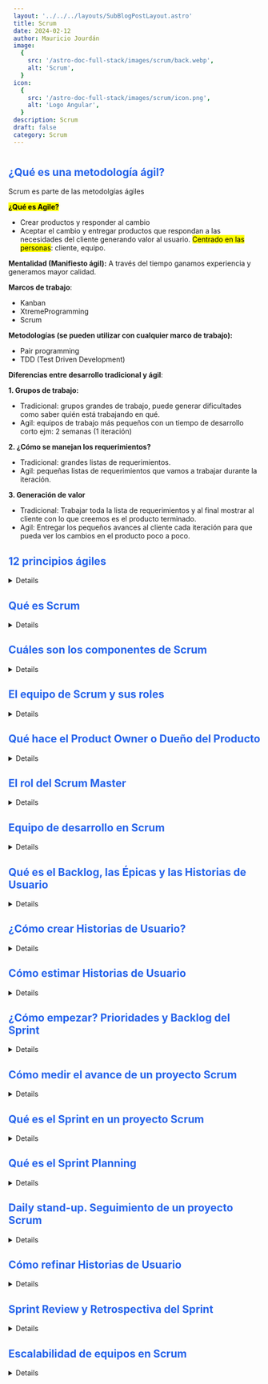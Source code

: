 ```yaml
---
layout: '../../../layouts/SubBlogPostLayout.astro'
title: Scrum
date: 2024-02-12
author: Mauricio Jourdán
image:
  {
    src: '/astro-doc-full-stack/images/scrum/back.webp',
    alt: 'Scrum',
  }
icon:
  {
    src: '/astro-doc-full-stack/images/scrum/icon.png',
    alt: 'Logo Angular',
  }
description: Scrum
draft: false
category: Scrum
---
```


<style>
  h1 { color: #713f12; }
  h2 { color: #2563eb; }
  h3 { color: #a855f7; }
  img {
    width: 100%;
    height: 100%;
    object-fit: cover;
  }
  pre {
    padding: 10px;
  }

  table {
    border-collapse: collapse; /* Elimina el espacio entre las celdas */
    width: 100%; /* Ancho de la tabla */
    margin: 0 auto; /* Centrar la tabla */
  }

  th, td {
    border: 1px solid #ddd; /* Borde de las celdas */
    padding: 8px; /* Relleno de las celdas */
    text-align: left; /* Alineación del texto */
  }

  th {
    background-color: #f2f2f2; /* Color de fondo del encabezado */
    font-weight: bold; /* Peso de la fuente del encabezado */
  }

  tr:nth-child(even) {
    background-color: #f9f9f9; /* Color de fondo de las filas pares */
  }  
</style>

## ¿Qué es una metodología ágil?

Scrum es parte de las metodolgías ágiles

<mark>**¿Qué es Agile?**</mark>

- Crear productos y responder al cambio 
- Aceptar el cambio y entregar productos que respondan a las necesidades del cliente generando valor al usuario. <mark>Centrado en las personas</mark>: cliente, equipo.

**Mentalidad (Manifiesto ágil):** A través del tiempo ganamos experiencia y generamos mayor calidad.

**Marcos de trabajo**:

- Kanban
- XtremeProgramming
- Scrum

**Metodologías (se pueden utilizar con cualquier marco de trabajo):**

- Pair programming
- TDD (Test Driven Development)

**Diferencias entre desarrollo tradicional y ágil**:

**1. Grupos de trabajo:** 
  - Tradicional: grupos grandes de trabajo, puede generar dificultades como saber quién está trabajando en qué. 
  - Agil: equipos de trabajo más pequeños con un tiempo de desarrollo corto ejm: 2 semanas (1 iteración)

**2. ¿Cómo se manejan los requerimientos?** 
  - Tradicional: grandes listas de requerimientos. 
  - Agil: pequeñas listas de requerimientos que vamos a trabajar durante la iteración.

**3. Generación de valor** 
  - Tradicional: Trabajar toda la lista de requerimientos y al final mostrar al cliente con lo que creemos es el producto terminado. 
  - Agil: Entregar los pequeños avances al cliente cada iteración para que pueda ver los cambios en el producto poco a poco.

## 12 principios ágiles

<details>

### Manifiesto por Desarrollo Ágil de Software** 

**Valores**

<mark>**Individuos e interacciones** sobre procesos y herramientas, <br>
**Software funcionando** sobre documentación extensiva, <br>
**Colaboración con el cliente** sobre negociación contractual, <br>
**Respuesta ante el cambio** sobre seguir un plan</mark>

### 12 principios de Agile

1. **Satisfacción al cliente**: Nuestra mayor prioridad es satisfacer al cliente mediante la entrega temprana y continua de software con valor.

2. **Cambios**: Aceptamos que los requisitos cambien, incluso en etapas tardías del desarrollo. Los procesos Ágiles aprovechan el cambio para proporcionar ventaja competitiva al cliente.

3. **Software funcional**: Entregamos software funcional frecuentemente, entre dos semanas y dos meses, con preferencia al periodo de tiempo más corto posible.

4. **Colaboradores**: Los responsables de negocio y los desarrolladores trabajamos juntos de forma cotidiana durante todo el proyecto.

5. **Individuos motivados**: Los proyectos se desarrollan en torno a individuos motivados. Hay que darles el entorno y el apoyo que necesitan, y confiarles la ejecución del trabajo.

6. **Comunicación cara a cara**: El método más eficiente y efectivo de comunicar información al equipo de desarrollo y entre sus miembros es la conversación cara a cara.

7. **Progreso**: El software funcionando es la medida principal de progreso.

8. **Desarrollo sostenible**: Los procesos Ágiles promueven el desarrollo sostenible. Los promotores, desarrolladores y usuarios debemos ser capaces de mantener un ritmo constante de forma indefinida.

9. **Mejora continua**: La atención continua a la excelencia técnica y al buen diseño mejora la Agilidad.

10. **Simplicidad**: La simplicidad, o el arte de maximizar la cantidad de trabajo no realizado, es esencial.

11. **Auto-organización**: Las mejores arquitecturas, requisitos y diseños emergen de equipos auto-organizados.

12. **Auto-aprendizaje**: A intervalos regulares el equipo reflexiona sobre cómo ser más efectivo para a continuación ajustar y perfeccionar su comportamiento en consecuencia.

</details>

## Qué es Scrum

<details>

Es cuando todo un equipo colabora para lograr un objetivo. 

> **Definición:** <mark>Es un marco de trabajo por el cual las personas pueden abordar problemas complejos adaptativos, a la vez que entregan productos del máximo valor posible productiva y creativamente.</mark>

*La esencia de Scrum es un es un equipo pequeño de personas. El equipo individual es altamente **flexible** y **adaptativo**.*

**Teoría de Scrum**

Se basa en la teoría de control de procesos empírica o empirismo. El empirismo asegura que el conocimiento procede de la experiencia y de tomar decisiones basándose en lo que se conoce.

**Tres Pilares de Scrum**:

- Transparencia: Cualquier persona involucrada en el proyecto pueda saber el estado actual del proyecto.
- Inspección: <mark>Los artefactos son lo que conocemos como requerimientos</mark>. Cualquier persona puede observar estos artefactos y analizar si están bien definidos o no.
- Adaptación: La capacidad que tiene cualquier persona en el proceso de reconocer cambios y poderlos implementar lo más rápido.

**Los valores de Scrum**:

- Compromiso
- Coraje
- Enfoque
- Apertura
- Respeto

</details>

## Cuáles son los componentes de Scrum

<details>

**_Componentes de Scrum_**

1- <mark>Equipo de Scrum</mark>. El equipo de Scrum es auto organizado y multifuncional.

- Dueño del producto (Product Owner). Responsable de maximizar el valor del producto. **Es la cara del cliente dentro del equipo**
- Scrum Master. Responsable de promover y apoyar Scrum. **El gurú de Scrum**
- Equipo de desarrollo (Development Team). Profesionales que realizan el trabajo de entregar un incremento de producto “Terminado”. **Desarrolladores, QA, etc**

2- <mark>Eventos de Scrum</mark>. En Scrum existen eventos predefinidos con el fin de crear regularidad y minimizar la necesidad de reuniones no definidas en Scrum.

- **Sprint**. Es el corazón de Scrum donde se crea un incremento del producto. 
- **Planificación** de Sprint (Sprint planning). Ceremonia para definir qué se hará durante el sprint. 
- Scrum Diario (**Daily** stan-up). Reunión diaria de todo el equipo de desarrollo. 
- Revisión de Sprint (Sprint **review**). Es donde se muestra el incremento desarrollado durante el sprint. 
- **Retrospectiva** de Sprint (Sprint retrospective). Oportunidad para aplicar mejora continua.

3- <mark>Artefactos de Scrum</mark>. Los artefactos de Scrum representan trabajo o valor en diversas formas que son útiles para proporcionar transparencia y oportunidad para la inspección y adaptación. Son aquellos **elementos que definen que quiere el cliente**, pero son visibles para todas las personas que trabajan en el proyecto.

- Lista del producto (**Product Backlog**). Es una lista ordenada de todo lo que se conoce que es necesario en el producto. 
- Lista de pendientes del Sprint (**Sprint Backlog**). Elementos de la lista de producto seleccionados para el sprint.

</details>

## El equipo de Scrum y sus roles

<details>

El modelo de equipo en Scrum está diseñado para optimizar la flexibilidad, la creatividad y la productividad. Se ha desarrollado esta metodología con el equipo para:

- Que se entregue los productos de forma iterativa.
- Que sea incremental.
- Que se maximice la interacción con el cliente.

El equipo debe evitar al máximo dependencias externas.

Para los procesos de desarrollo de software y en específico en Scrum tenemos un equipo con varios roles.

**Product owner**

- Dueño del producto. 
- Gestor de requisitos. 
- Atiende peticiones del cliente.

**Scrum master**

- Responsable de promover y apoyar Scrum.
- Implementa la metodología.
- Elimina impedimentos.

**Equipo de desarrollo**

- Realiza el trabajo a entregar.
- Autoorganizado y autogestionado.
- Genera el incremento del producto.

El modelo de equipo en Scrum está diseñado para optimizar la flexibilidad, la creatividad y la productividad.

Los equipos Scrum entregan productos de forma iterativa e incremental, maximizando las oportunidades de obtener retroalimentación.

El equipo debe de eliminar las dependencias externas, ya que lo ideal es organizar los equipos pensando en minimizar las dependencias con entes externos.

Por otro lado la organización del equipo puede ser basada en funcionales o componentes.

</details>

## Qué hace el Product Owner o Dueño del Producto

<details>

**Product Owner/dueño de producto**: <mark>Es el único encargado de la lista del producto, decide que se va a trabajar primero, encargado de despejar dudas al equipo de desarrollo de como el cliente desea el producto de forma detallada.</mark>

El Product Owner **es el representante del cliente**, responsable de **maximizar el valor del producto** gracias al trabajo del equipo, y es el único responsable de **gestionar la lista de producto**. Encargado de priorizar la lista de producto y entender qué es lo que quiere el cliente del proyecto que se está desarrollando.

**Responsabilidades**: 

- Expresar claramente los requerimientos.
- Priorizar elementos clave de la lista del producto (requerimientos).
- Optimizar el valor del trabajo del equipo de desarrollo a través de la priorización y claridad de los objetivos.
- Asegurarse que la lista del producto sea totalmente transparente.
- Asegurarse de que el equipo de desarrollo esté totalmente consciente de los objetivos de la lista de productos. 

El product owner es importante porque sus decisiones van a incidir directamente en la línea que tome el desarrollo del producto final, tiene que tener una autoridad bien definida para asegurarse de que sus decisiones sean cumplidas, ya que él es quien se encargará de gestionar lo necesario directamente con el cliente. Esto no quiere decir que dicha autoridad será impuesta, se **debe buscar consenso** siempre para tener un equipo funcional

</details>

## El rol del Scrum Master

<details>

<mark>El Scrum Master es el responsable de promover y apoyar scrum dentro del equipo, ayudando a todos a entender la teoría, práctica, reglas y valores de Scrum.</mark> Si hay algo que no se está haciendo bien debe decirnos “podemos mejorar”.

Es un líder que está al servicio del equipo scrum, y es el encargado de ayudar a entender a los externos al equipo scrum cuando deben interactuar con el equipo.

**¿Cómo ayuda el SM al PO?**

- Asegurar que los objetivos y el alcance sean entendidos por todo el equipo scrum, que todos entiendan en el planning qué se va a trabajar.
- Entender y practicar la agilidad.
- Facilitar los eventos de scrum según se requiera o necesite, planeación de lugar, fecha, hora, recursos, que cuando el equipo llegue a la sala esté todo lo que el equipo necesite.

**¿Cómo ayuda el SM al equipo de desarollo?**

- Guiar al equipo de desarrollo para que sea autoorganizado, darle liderezgo a alguien para que resuelvan cualquier duda o inconveniente.
- Ayudar al equipo de desarrollo a crear productos de alto valor, asegurándose que los objetivos durante el sprint sean entendidos.
- Eliminar impedimentos para el progreso del equipo de desarrollo.

**¿Cómo ayuda el SM a la organización?**

- Liderar y guiar a la organización a la adopción de Scrum.
- Trabajar en conjunto con otros SMs para incrementar la efectividad de la aplicación de Scrum en la organización.

</details>

## Equipo de desarrollo en Scrum

<details>

Consiste en un grupo de profesionales que realizan el trabajo de entregar un incremento de producto "Terminado" que potencialmente se pueda poner en producción al final de cada sprint.

La organización debe poder empoderar al Dev team para que estos se organicen y gestionen su propio trabajo. Deben darles la confianza al equipo.

**Características**:

- Autoorganizados. Defininen la asignación de tareas
- Multifuncionales. Realizar distinto tipo de tareas sin necesidad de recursos externos
- No tienen títulos. <mark>Solo hay personas con más experiencia que otras. Esto no lo transforma en jefe del equipo. Todos son iguales y responsables en cumplir el objetivo del sprint</mark>
- No hay subequipos. No hay desarrollo, QA, o diseño. Todos son un solo equipo. Todos participan de las mismas seremonias
- <mark>Solo se pude modificar al terminar el sprint.</mark> (No se puede modificar al equipo de desarrollo hasta que acabe el sprint)

El equipo puede ser de 3 a 9 personas sin tomar en cuenta el product owner y al scrum master. Al menos que uno de esos dos hagan código o diseño y que este dentro de sus funciones diarias hacer esta actividades.

</details>

## Qué es el Backlog, las Épicas y las Historias de Usuario

<details>

**Las épicas y el backlog del producto**

Todo lo que se necesite que haga el producto debe estar en la Lista de Producto si no esta allí no e trabaja en ello. La lista del producto nunca esta completa, se desarrolla a medida del desarrollo.

Los elementos mas prioritarios deben estar super detallados, y estos elementos son los que están en el sprint actual y el próximo. Los sprint lejanos no es necesario tenerlos tan detallados por el momento.

La lista del producto es un artefacto vivo cosas pueden agregarse o eliminarse del producto.

<mark>Los elementos del producto los conocemos como Historias de Usuario.</mark>

<mark>Las Épicas son el conjunto de muchas historias de usuarios y nacen de la toma de notas de funcionalidades o módulos. Estas épicas requieren de más de un sprint para ser completadas.</mark>

</details>

## ¿Cómo crear Historias de Usuario?

<details>

Las historias de usuario son los elementos más específicos de la lista de producto, contienen la visión del usuario sobre la funcionalidad esperada del producto.

<mark>Historia de usuario ≠ Requerimientos</mark>

El usuario no siempre es la persona que va a estar detrás de la pantalla interactuando con el producto, el usuario también puede ser otra parte del sistema.

Los **componentes** de la historia de usuario son:

- **Título**. Define de manera rápida y sencilla de qué se trata la historia.
- **Descripción**. Define de forma más específica lo que se va implementar en esta tarea.
- Para la descripción es usual manejar una plantilla como la siguiente:
  - Como &lt;rol&gt; quiero &lt;acción&gt; para &lt;beneficio&gt;
  - Como estudiante quiero poder completar evaluaciones en la plataforma para poder ser evaluado y tener una calificación.
- **Puntos**. Es el esfuerzo que le tomará al equipo de desarrollo completar la historia.
- **Criterio de aceptación**. Son los requisitos que la historia de cumplir para poderla marcar como completa.

Se pueden usar sistemas digitales para manejar las historias de usuario como lo puede ser **Jira**.

¿Cómo podemos definir que una historia esta ya terminada? Para eso tenemos la definición de completo que son la lista de elementos requeridos para saber que una historia se completo. Ejemplo de una historia de desarrollo:

✅ Funcionalidad (criterios de aceptación)

✅ Código subido en git

✅ Pruebas creadas

✅ Documentación

Se debe de invertir tiempo en la planeación de las historias de usuario, tenemos una técnica llamada las tres C's por sus nombres en inglés.

- Cards. Son las tarjetas creadas con los componentes o información de cada historia.
- Conversation. Es la conversación del equipo acerca de esta historia y que todos entienden el proceso que tendrá.
- Confirmation. Todas las personas confirman que entienden la historia.

Se dice que inviertes en historias porque estas deben de ser:

I - Independiente 
N - Negociable 
V - Valiosa 
E - Estimable 
S - Small (pequeña) 
T - Testeable (Comprobable)

</details>

## Cómo estimar Historias de Usuario

<details>

Para poder estimar historias de usuario tenemos que tener en cuenta:

- La complejidad de la historia, funcionalidad de la actividad
- Cantidad de trabajo requerido, tamaño de la actividad
- Conocimientos necesarios, aprendizaje para realizar la actividad
- Incertidumbre, factores externos que no controlamos

<mark>El estimado lo vamos a tomar como puntos, los puntos no son horas de trabajo, no commits, etc. Es un estimado empírico en base a la experiencia del proyecto.</mark>

**Poker de planeación**, esta herramienta nos va a servir para estimar las historias de usuarios. 

Es una técnica en la que cada miembro del equipo tendrá unas cartas en las cuales cada miembro del equipo y da un número que cree que tiene de esfuerzo hacer la HU.

Podemos usar diferentes escalas, ejemplo:

- 1, 2, 3, 5, 8, 13 ... infinito e incertidumbre
- 1, 2, 4, 8, 16, 32 ...

La idea de no usar números consecutivos es para reducir las discusiones

Al final del sprint vamos a tener el valor total de puntos y eso nos va a dar el valor de velocidad del equipo.

La velocidad es el total de puntos completados por el equipo durante las historias de usuario.

**Velocidad del equipo:** total de puntos de las HU completadas por el equipo durante un sprint. 
**Capacidad**: Total de HU que se pueden completar en un sprint futuro.

<mark>La capacidad es el total de historias de usuario que se pueden completar en un sprint futuro.</mark>

Entonces básicamente el primer sprint sirve para medir la velocidad del equipo y en base a este se van a poder estimar mejor los siguientes sprints.

**Aplicación para hacer Planning Poker**: Scrum Poker Cards (Agile) en PlayStore.

</details>

## ¿Cómo empezar? Prioridades y Backlog del Sprint

<details>

- Es un subconjunto de la Lista de Producto **(Product backlog)** y contiene todos los elementos que serán desarrollados durante el **Sprint**.
- De estos elementos dependerá el incremento a desarrollar y los objetivos del Sprint
- Debe tener **detalle suficiente** para que todo el equipo sea capaz de comprenderlo en los daily stand-ups (Scrum diario)
- Solo el **equipo de desarrollo puede aceptar que se agreguen elementos al Sprint Backlog**. <mark>El dueño del backlog del sprint es el equipo de desarrallo, el dueño del backlog del producto es el Product Owner</mark> 
- Si un elemento se vuelve innecesario a mitad de un sprint se puede sacar de la lista de pendientes

**Lista de pendientes del spring**

Existen varias maneras de gestionar los pendientes. Trello es una buena herramienta para darle seguimiento a las actividades.

Podemos utilizar las siguientes columnas:

- Historias de usuario
- Historias que hemos decidido trabajar
- Historias que están en progreso
- Historias que se van a empezar a probar
- Historias terminadas

**Definiendo prioridades** Se debe tomar en cuenta el siguiente orden para dar prioridad a las historias de usuarios:

- Lo que genera más valor para el cliente
- Urgencia: Por ejemplo, si una historia tiene una fecha para que se pueda utilizar o integrar al sistema
- Riesgo/Oportunidad: Si la historia afecta positiva o negativamente a otras historias, es decir, si puede retrasar o agilizar a otras historias
- Esfuerzo: Cuánto esfuerzo le tomará al equipo de desarrollo en completar la historia de usuario

</details>

## Cómo medir el avance de un proyecto Scrum

<details>

Lo medimos para que el equipo pueda ir analizando el progreso hecho y revisar si se puede cumplir el objetivo planeado al inicio de la iteración. Se puede realizar en base a los puntos de la historia de usuario.

**Burn-Down chart**: Un gráfico de trabajo pendiente a lo largo del tiempo, muestra la velocidad a la que se estan completando los objetivos. Permite extrapolar si el equipo podrá completarel trabajo en el tiempo estimado. Usualmente el trabajo remanente (backlog) se muestra en el eje vertical y el tiempo en el eje horizontal. Muy util para realizar adaptaciones entre los sprints.

![Burn-Down](/astro-doc-full-stack/images/scrum/charts.webp)

**Burn-up chart**: Muestra el trabajo aportado por el equipo a un proyecto ágil. Util para gestionar el trabajo porque permite tomar decisiones realistas acerca del trabajo pendiente y las expectativas del mismo. Ayuda a encontrar el ritmo sostenible del equipo. Además cuando la velocidad de éste se estabiliza (normalmenteal cabo de 4-5 sprints), podemos hacer un cálculo de cúando podría acabarse el proyecto.

![Burn-up](/astro-doc-full-stack/images/scrum/charts1.webp)

**Diagrama de flujo acumulado**: Proporciona una visualizacion concisa de las metricas de flujo. Muestra que tan estable es tu flujo y te ayuda a entender dónde concentrarse para hacer que tu proceso sea más predecible.

![Flujo acumulado](/astro-doc-full-stack/images/scrum/charts2.webp)

</details>

## Qué es el Sprint en un proyecto Scrum

<details>

**El sprint es el corazón de Scrum**

El sprint es un período determinado en que se crea un incremento del producto, normalmente dura de 1 a 4 semanas y siempre sera el mismo periodo.

**El ritmo del sprint**:

- Planeación del sprint, que se va a trabajar
- Scrum diario, reunión para discutir el progreso
- Trabajo de desarrollo, que va ocurriendo todos los días
- Revisión del sprint, aquí vemos si se cumplen o no los objetivos
- Retrospectiva del sprint, que se puede mejorar

Todos los sprints deben de tener un objetivo claro y el equipo de desarrollo lo debe saber porque lo esta haciendo.

Si los objetivos quedan obsoletos el product owner puede cancelar el sprint y esto rara vez sucede.

![Sprint](/astro-doc-full-stack/images/scrum/Sprint.png)

</details>

## Qué es el Sprint Planning

<details>

**¿Qué es el planning?** El sprint planning es la ceremonia donde definimos las HU que se van a desarrollar durante el srpint. <mark>Debe estar presente todo el equipo de Scrum: SM, PO y equipo de desarrollo.</mark>

**¿Qué duración debe tener el planning?** <mark>No debe durar más de 8 horas para sprints de 4 semanas.</mark> Normalmente esta ceremonia puede durar 1 hora para un sprint de 2 semanas. 

**Funciones del SM en el planning** El Scrum Master es el encargado de organizar esta ceremonia, debe ser en un lugar adecuado, un salón lo suficientemente grande para el equipo, puede haber pizarrón, si se necesita sala de videoconferencia para hablar con un cliente. El Scrum Master debe encargarse de que todo esté y que todo funcione.

Nadie puede responder correos, llamadas, ni mensajes, deben estar concentrados en el srpint planning, y todo el equipo debe estar concentrado en la misma actividad.

**Objetivos del planning** ¿Qué puede entregarse al final del sprint? Se toman las HU más prioritarias de la lista de producto. Se discute también el objetivo a lograr en el sprint. Saber la capacidad del equipo y la velocidad de la última iteración.

**¿Cómo se logrará hacer este trabajo?** <mark>Las HU pasan de la lista de producto al backlog del srpint. Se hacen las estimaciones de esfuerzo. El PO se encarga de aclarar cualquier duda con una HU</mark>. Pueden haber invitados que aporten valor (cliente, usuario final).

**Resumen**: el proceso consta de 4 pasos.

- **Elementos** de la lista de producto a trabajar
- **Estimación**
- Analizar la **Capacidad** de puntos del equipo
- Definir **Objetivos** del srpint

</details>

## Daily stand-up. Seguimiento de un proyecto Scrum

<details>

En **Daily stand up** es una reunión diaria de no más de 15 minutos, donde participa el equipo de desarrollo y debe ser en pie con la finalidad de no extenderse. <mark>Se utiliza para planear las próximas 24 hs de trabajo.</mark>

El **scrum master** es responsable de organizar la reunión, de preferencia a la misma hora para crear la costumbre. Otras personas pueden estar presentes pero no participar. Esta reunión se hace con la finalidad de optimizar la colaboración del proyecto.

**Esta reunión ayuda a mejorar la colaboración entre los miembros del equipo y a medir el progreso del proyecto.**

**Tres preguntas**:

Todos los miembros del equipo deben contestar las siguientes preguntas.

- **Qué hice ayer?**
- **Qué haré hoy?**
- **Tengo algún impedimento?**

Todo esto va enfocado al objetivo del sprint

El scrum master también es responsable de que no haya impedimentos para que el equipo de desarrollo cumpla su objetivo.

Si existen impedimentos, el SM es el encargado de ayudar a resolver ese impedimento. Normalmente estos impedimentos tienen que ver con equipos externos.

<mark>Si se necesitan más detalles se pueden realizar reuniones adicionales de ser necesarios para resolver alguna duda.</mark>

</details>

## Cómo refinar Historias de Usuario

<details>

<mark>Dentro de los procesos de Scrum es altamente deseado siempre tener funcionalidad en la lista de producto para que esté lista para la implementación (para el siguiente sprint).</mark>

Estas sesiones pueden ocurrir al menos una vez durante el sprint (generalmente al medio del sprint), donde todo el equipo de Scrum puede participar. 

El objetivo de la sesión de refinamiento son:

- Detectar cualquier duda o impedimento
- Si hay algún tipo de dependencia
- Que el QA o Dev, sepan que deben probar o programar

</details>

## Sprint Review y Retrospectiva del Sprint

<details>

**Revisión del Sprint (Sprint Review)**

<mark>Esta ceremonia ocurre al final del sprint, osea el último día. Se le muestra al cliente el software que se ha realizado.</mark> No necesariamente tiene que ser una reunión puede ser varias reuniones.

La transparencia es importante, en esta reunión se trabaja mucho la comunicación con el cliente. es abierta al dialogo y no es una reunión de seguimiento. El objetivo es ver el producto.

Lo organiza el SM y no debe ser mas de 4 horas y al final de la reunión se tendrá una lista actualizada del producto desarrollado.

**Restrospectiva**

<mark>markEs una reunión interna con el equipo de scrum</mark>, donde se pueden expresar libremente lo que piensan y dar feedback de la situación. Esto se da en un ambiente más relajado. <mark>Debe ser productiva y positiva y no buscar culpables</mark>. No debe durar más de 15 a 30 min de un sprint de 2 semanas y menos de 4 para un sprint de un mes y esta reunión la organiza el scrum master.

**Elementos que se discuten**:

- Herramientas
- Relaciones
- Personas
- Procesos

**Preguntas a responder**:

- **¿Qué hicimos bien?**
- **¿Qué no hicimos tan bien?**
- **¿Qué podemos mejorar?**

</details>

## Escalabilidad de equipos en Scrum

<details>

Escalabilidad de los equipos Scrum es capaz de funcionar con proyectos de 10 personas y de 100 personas. La forma en la que está ideado scrum le permite enfrentar proyectos de distintos niveles de complejidad.

**Scrum de scrum** Es un equipo distinto, nos ayudará a coordinar los elementos de trabajo entre todos los equipos. No es un equipo en sí, es una reunión de representantes de los equipos que coordina los esfuerzos de los equipos scrum.

## Qué son las comunidades de práctica

Las **comunidades de práctica** son grupos de personas que comparten un interés o una pasión por algo que hacen y aprenden a hacerlo mejor a medida van interactuando.

El objetivo es aprender y buscar mejorar:

- Dominio, que nos gusta
- Práctica, como lo compartimos
- Comunidad, A quién más le interesa

Las comunidades se pueden dividir en:

- Basada en roles, enfocado a la especialización
- Basada en tópicos, enfocado a crear una comunidad sin importar el rol

</details>